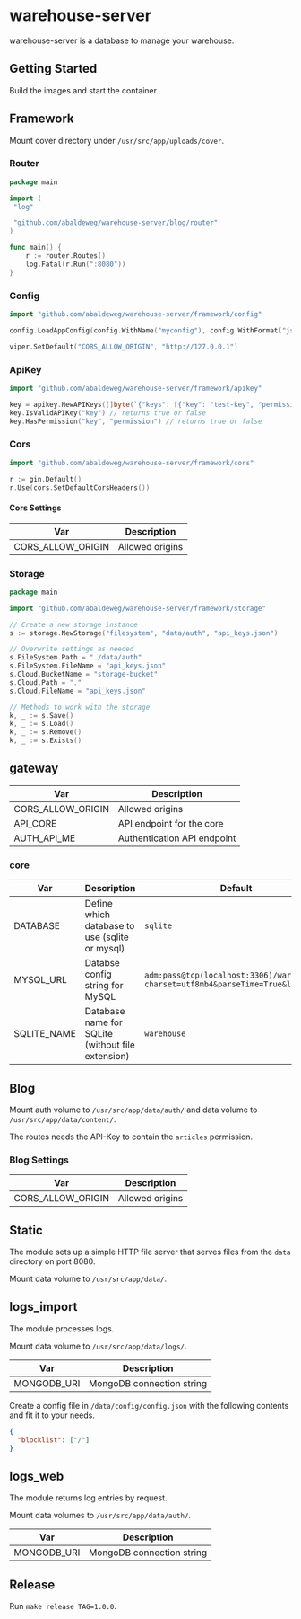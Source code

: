# warehouse-server

warehouse-server is a database to manage your warehouse.

## Getting Started

Build the images and start the container.

## Framework

Mount cover directory under `/usr/src/app/uploads/cover`.

### Router

```go
package main

import (
 "log"

 "github.com/abaldeweg/warehouse-server/blog/router"
)

func main() {
    r := router.Routes()
    log.Fatal(r.Run(":8080"))
}
```

### Config

```go
import "github.com/abaldeweg/warehouse-server/framework/config"

config.LoadAppConfig(config.WithName("myconfig"), config.WithFormat("json"), config.WithPaths("./config", "."))

viper.SetDefault("CORS_ALLOW_ORIGIN", "http://127.0.0.1")
```

### ApiKey

```go
import "github.com/abaldeweg/warehouse-server/framework/apikey"

key = apikey.NewAPIKeys([]byte(`{"keys": [{"key": "test-key", "permissions": ["read"]}]}`))
key.IsValidAPIKey("key") // returns true or false
key.HasPermission("key", "permission") // returns true or false
```

### Cors

```go
import "github.com/abaldeweg/warehouse-server/framework/cors"

r := gin.Default()
r.Use(cors.SetDefaultCorsHeaders())
```

#### Cors Settings

|Var                    |Description
|-----------------------|-----------
|CORS_ALLOW_ORIGIN      |Allowed origins

### Storage

```go
package main

import "github.com/abaldeweg/warehouse-server/framework/storage"

// Create a new storage instance
s := storage.NewStorage("filesystem", "data/auth", "api_keys.json")

// Overwrite settings as needed
s.FileSystem.Path = "./data/auth"
s.FileSystem.FileName = "api_keys.json"
s.Cloud.BucketName = "storage-bucket"
s.Cloud.Path = "."
s.Cloud.FileName = "api_keys.json"

// Methods to work with the storage
k, _ := s.Save()
k, _ := s.Load()
k, _ := s.Remove()
k, _ := s.Exists()
```

## gateway

|Var                    |Description
|-----------------------|-----------
|CORS_ALLOW_ORIGIN      |Allowed origins
|API_CORE               |API endpoint for the core
|AUTH_API_ME            |Authentication API endpoint

### core

|Var|Description|Default
|---|-----------|-------
|DATABASE|Define which database to use (sqlite or mysql)|`sqlite`
|MYSQL_URL|Databse config string for MySQL|`adm:pass@tcp(localhost:3306)/warehouse?charset=utf8mb4&parseTime=True&loc=Local`
|SQLITE_NAME|Database name for SQLite (without file extension)|`warehouse`

## Blog

Mount auth volume to `/usr/src/app/data/auth/` and data volume to `/usr/src/app/data/content/`.

The routes needs the API-Key to contain the `articles` permission.

### Blog Settings

|Var                    |Description
|-----------------------|-----------
|CORS_ALLOW_ORIGIN      |Allowed origins

## Static

The module sets up a simple HTTP file server that serves files from the `data` directory on port 8080.

Mount data volume to `/usr/src/app/data/`.

## logs_import

The module processes logs.

Mount data volume to `/usr/src/app/data/logs/`.

|Var                    |Description
|-----------------------|-----------
|MONGODB_URI            |MongoDB connection string

Create a config file in `/data/config/config.json` with the following contents and fit it to your needs.

```json
{
  "blocklist": ["/"]
}
```

## logs_web

The module returns log entries by request.

Mount data volumes to `/usr/src/app/data/auth/`.

|Var                    |Description
|-----------------------|-----------
|MONGODB_URI            |MongoDB connection string

## Release

Run `make release TAG=1.0.0`.
